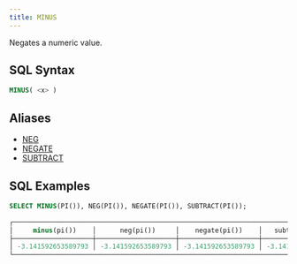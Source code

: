```yaml
---
title: MINUS
---
```


Negates a numeric value.

## SQL Syntax

```sql
MINUS( <x> )
```

## Aliases

- [NEG](neg)
- [NEGATE](negate)
- [SUBTRACT](subtract)

## SQL Examples

```sql
SELECT MINUS(PI()), NEG(PI()), NEGATE(PI()), SUBTRACT(PI());

┌───────────────────────────────────────────────────────────────────────────────────┐
│     minus(pi())    │      neg(pi())     │    negate(pi())    │   subtract(pi())   │
├────────────────────┼────────────────────┼────────────────────┼────────────────────┤
│ -3.141592653589793 │ -3.141592653589793 │ -3.141592653589793 │ -3.141592653589793 │
└───────────────────────────────────────────────────────────────────────────────────┘
```